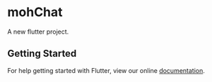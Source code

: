 # mohChat

A new flutter project.

## Getting Started

For help getting started with Flutter, view our online
[documentation](http://flutter.io/).
